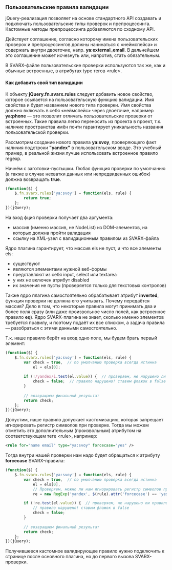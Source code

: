 ### Пользовательские правила валидации ###
jQuery-реализация позволяет на основе стандартного API создавать и подключать пользовательские типы проверок и препроцессинга.
Кастомные методы препроцессинга добавляются по сходному API.

Действует соглашение, согласно которому имена пользовательских проверок и препроцессингов должны начинаться с «неймспейса» и содержать внутри двоеточие, напр. **ya:external_email**. В дальнейшем это соглашение может исчезнуть или, напротив, стать обязательным.

В SVARX-файле пользовательские проверки используются так же, как и обычные встроенные, в атрибутах type тегов &lt;rule&gt;.

#### Как добавить свой тип валидации ####

К объекту **jQuery.fn.svarx.rules** следует добавить новое свойство, которое ссылается на пользовательскую функцию валидации.
Имя свойства и будет названием нового типа проверки.
Имя свойства должно включать в себя «неймспейс» через двоеточие, например **ya:phone** — это позволит отличать пользовательские проверки от встроенных.
Такие правила легко переносить из проекта в проект, т.к. наличие пространства имён почти гарантирует уникальность названия пользовательской проверки.
        
Рассмотрим создание нового правила **ya:svoy**, проверяющего факт наличия подстроки **&quot;yandex&quot;** в пользовательском вводе.
Это учебный пример, в реальной жизни лучше использовать встроенное правило regexp.
        
Начнём с заготовки-пустышки.
Любая функция проверки по умолчанию (а также в случае нехватки данных или непредвиденных ошибок) должна возвращать **true**.
        
```javascript
(function($) {
    $.fn.svarx.rules['ya:svoy'] = function(els, rule) {
        return true;
    };
})(jQuery);

```

На вход фция проверки получает два аргумента:

  * массив (именно массив, не NodeList) из DOM-элементов, на которых должна пройти валидация
  * ссылку на XML-узел с валидационным правилом из SVARX-файла

Ядро плагина гарантирует, что массив els не пуст, и что все элементы els:

  * существуют
  * являются элементами нужной веб-формы
  * представляют из себя input, select или textarea
  * у них не включен атрибут disabled
  * их значения не пусты (проверяется только для текстовых контролов)

Также ядро плагина самостоятельно обрабатывает атрибут **inverted**, функция проверки не должна его учитывать.
Почему передаётся массив? Дело в том, что некоторые правила могут принимать два и более поля сразу (или даже произвольное число полей, как встроенное правило **eq**).
Ядро SVARX-плагина не знает, сколько именно элементов требуется правилу, и поэтому подаёт их все списком, а задача правила — разобраться с этими данными самостоятельно.

Т.к. наше правило берёт на вход одно поле, мы будем брать первый элемент:

```javascript
(function($) {
    $.fn.svarx.rules['ya:svoy'] = function(els, rule) {
        var check = true,  // по умолчанию проверка всегда истинна
            el = els[0];
            
        if (!/yandex/i.test(el.value)) {  // проверяем, не нарушено ли правило...
            check = false;  // правило нарушено! ставим флажок в false
        }
        
        // возвращаем финальный результат
        return check;
    };
})(jQuery);

```

Допустим, наше правило допускает кастомизацию, которая запрещает игнорировать регистр символов при проверке.
Тогда мы можем отметить это дополнительным (произвольным) атрибутом на соответствующем теге &lt;rule&gt;, например:

```xml
<rule for="name email" type="ya:svoy" forcecase="yes" />

```

Тогда внутри нашей проверки нам надо будет обращаться к атрибуту **forcecase** SVARX-правила:


```javascript
(function($) {
    $.fn.svarx.rules['ya:svoy'] = function(els, rule) {
        var check = true,  // по умолчанию проверка всегда истинна
            el = els[0],
            // Проверяем, можно ли нам игнорировать регистр символов при проверке
            re = new RegExp('yandex', $(rule).attr('forcecase') == 'yes' ? '' : 'i');

        if (!re.test(el.value)) {  // проверяем, не нарушено ли правило...
            // правило нарушено! ставим флажок в false
            check = false;
        }
        
        // возвращаем финальный результат
        return check;
    };
})(jQuery);

```

Получившееся кастомное валидирующее правило нужно подключить к странице после основного плагина, но до первого вызова SVARX-проверки.
